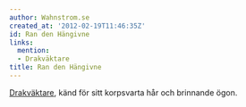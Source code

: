 ```yaml
---
author: Wahnstrom.se
created_at: '2012-02-19T11:46:35Z'
id: Ran den Hängivne
links:
  mention:
  - Drakväktare
title: Ran den Hängivne
---
```


[Drakväktare], känd för sitt korpsvarta hår och brinnande ögon.

  [Drakväktare]: Drakväktare